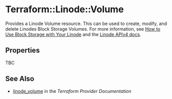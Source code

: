 # Terraform::Linode::Volume

Provides a Linode Volume resource.  This can be used to create, modify, and delete Linodes Block Storage Volumes.
For more information, see [How to Use Block Storage with Your Linode](https://www.linode.com/docs/platform/block-storage/how-to-use-block-storage-with-your-linode/) and the [Linode APIv4 docs](https://developers.linode.com/api/v4#operation/createVolume).

## Properties

TBC

## See Also

* [linode_volume](https://www.terraform.io/docs/providers/linode/r/volume.html) in the _Terraform Provider Documentation_
